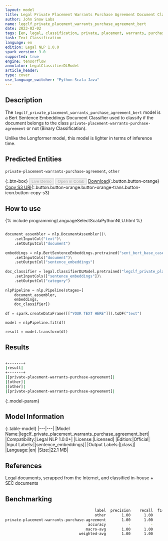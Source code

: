 ```yaml
---
layout: model
title: Legal Private Placement Warrants Purchase Agreement Document Classifier (Bert Sentence Embeddings)
author: John Snow Labs
name: legclf_private_placement_warrants_purchase_agreement_bert
date: 2023-02-02
tags: [en, legal, classification, private, placement, warrants, purchase, agreement, licensed, bert, tensorflow]
task: Text Classification
language: en
edition: Legal NLP 1.0.0
spark_version: 3.0
supported: true
engine: tensorflow
annotator: LegalClassifierDLModel
article_header:
type: cover
use_language_switcher: "Python-Scala-Java"
---
```


## Description

The `legclf_private_placement_warrants_purchase_agreement_bert` model is a Bert Sentence Embeddings Document Classifier used to classify if the document belongs to the class `private-placement-warrants-purchase-agreement` or not (Binary Classification).

Unlike the Longformer model, this model is lighter in terms of inference time.

## Predicted Entities

`private-placement-warrants-purchase-agreement`, `other`

{:.btn-box}
<button class="button button-orange" disabled>Live Demo</button>
<button class="button button-orange" disabled>Open in Colab</button>
[Download](https://s3.amazonaws.com/auxdata.johnsnowlabs.com/legal/models/legclf_private_placement_warrants_purchase_agreement_bert_en_1.0.0_3.0_1675360216586.zip){:.button.button-orange}
[Copy S3 URI](s3://auxdata.johnsnowlabs.com/legal/models/legclf_private_placement_warrants_purchase_agreement_bert_en_1.0.0_3.0_1675360216586.zip){:.button.button-orange.button-orange-trans.button-icon.button-copy-s3}

## How to use



<div class="tabs-box" markdown="1">
{% include programmingLanguageSelectScalaPythonNLU.html %}

```python

document_assembler = nlp.DocumentAssembler()\
    .setInputCol("text")\
    .setOutputCol("document")
  
embeddings = nlp.BertSentenceEmbeddings.pretrained("sent_bert_base_cased", "en")\
    .setInputCols("document")\
    .setOutputCol("sentence_embeddings")
    
doc_classifier = legal.ClassifierDLModel.pretrained("legclf_private_placement_warrants_purchase_agreement_bert", "en", "legal/models")\
    .setInputCols(["sentence_embeddings"])\
    .setOutputCol("category")
    
nlpPipeline = nlp.Pipeline(stages=[
    document_assembler, 
    embeddings,
    doc_classifier])
 
df = spark.createDataFrame([["YOUR TEXT HERE"]]).toDF("text")

model = nlpPipeline.fit(df)

result = model.transform(df)

```

</div>

## Results

```bash

+-------+
|result|
+-------+
|[private-placement-warrants-purchase-agreement]|
|[other]|
|[other]|
|[private-placement-warrants-purchase-agreement]|

```

{:.model-param}
## Model Information

{:.table-model}
|---|---|
|Model Name:|legclf_private_placement_warrants_purchase_agreement_bert|
|Compatibility:|Legal NLP 1.0.0+|
|License:|Licensed|
|Edition:|Official|
|Input Labels:|[sentence_embeddings]|
|Output Labels:|[class]|
|Language:|en|
|Size:|22.1 MB|

## References

Legal documents, scrapped from the Internet, and classified in-house + SEC documents 

## Benchmarking

```bash
                                        label  precision    recall  f1-score   support
                                        other       1.00      1.00      1.00        99
private-placement-warrants-purchase-agreement       1.00      1.00      1.00        42
                                     accuracy          -         -      1.00       141
                                    macro-avg       1.00      1.00      1.00       141
                                 weighted-avg       1.00      1.00      1.00       141
```
